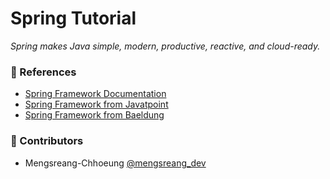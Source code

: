 # Spring Tutorial

_Spring makes Java simple, modern, productive, reactive, and cloud-ready._

### 📜 References

- [Spring Framework Documentation](https://docs.spring.io/spring-framework/docs/current/reference/html)
- [Spring Framework from Javatpoint](https://www.javatpoint.com/spring-tutorial)
- [Spring Framework from Baeldung](https://baeldung.com/spring-tutorial)

### 🤝 Contributors

- Mengsreang-Chhoeung [@mengsreang_dev](https://twitter.com/mengsreang_dev)
